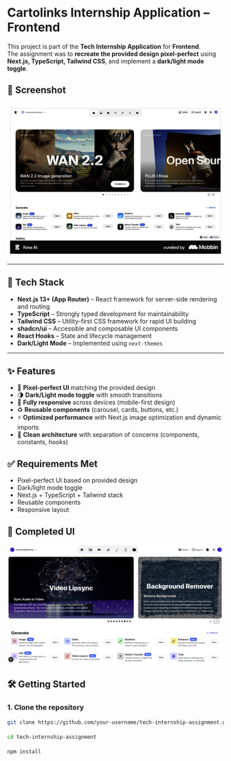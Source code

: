 # Cartolinks Internship Application – Frontend

This project is part of the **Tech Internship Application** for **Frontend**.  
The assignment was to **recreate the provided design pixel-perfect** using **Next.js, TypeScript, Tailwind CSS**, and implement a **dark/light mode toggle**.  

## 📸 Screenshot

![Project UI](./public/project-ui.png)


---

## 🚀 Tech Stack

- **Next.js 13+ (App Router)** – React framework for server-side rendering and routing  
- **TypeScript** – Strongly typed development for maintainability  
- **Tailwind CSS** – Utility-first CSS framework for rapid UI building  
- **shadcn/ui** – Accessible and composable UI components  
- **React Hooks** – State and lifecycle management  
- **Dark/Light Mode** – Implemented using `next-themes`  

---

## ✨ Features

- 🎨 **Pixel-perfect UI** matching the provided design  
- 🌗 **Dark/Light mode toggle** with smooth transitions  
- 📱 **Fully responsive** across devices (mobile-first design)  
- ♻️ **Reusable components** (carousel, cards, buttons, etc.)  
- ⚡ **Optimized performance** with Next.js image optimization and dynamic imports  
- 🧩 **Clean architecture** with separation of concerns (components, constants, hooks)  


## ✅ Requirements Met

- Pixel-perfect UI based on provided design  
- Dark/light mode toggle  
- Next.js + TypeScript + Tailwind stack  
- Reusable components  
- Responsive layout  

## 📸 Completed UI

![Completed UI](./public/complete-ui.png)



## 🛠️ Getting Started

### 1. Clone the repository

```bash
git clone https://github.com/your-username/tech-internship-assignment.git

cd tech-internship-assignment

npm install

